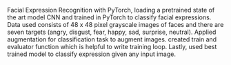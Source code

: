 Facial Expression Recognition with PyTorch, loading a pretrained state of the art model CNN and trained in PyTorch to classify facial expressions. Data used consists of 48 x 48 pixel grayscale images of faces and there are seven targets (angry, disgust, fear, happy, sad, surprise, neutral). Applied augmentation for classification task to augment images. created train and evaluator function which is helpful to write training loop. Lastly, used best trained model to classify expression given any input image.
